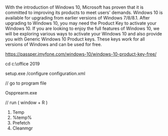 With the introduction of Windows 10, Microsoft has proven that it is committed to improving its products to meet users' demands.
Windows 10 is available for upgrading from earlier versions of Windows 7/8/8.1. After upgrading to Windows 10, you may need the Product Key to activate your Windows 10.
If you are looking to enjoy the full features of Windows 10, we will be exploring various ways to activate your Windows 10 and also provide you with Generic Windows 10 Product keys.
These keys work for all versions of Windows and can be used for free.


https://passper.imyfone.com/windows-10/windows-10-product-key-free/



cd c:\office 2019

setup.exe /configure configuration.xml

// go to program file 

Ospprearm.exe

// run ( window + R )
1. Temp
2. %temp%
3. Prefetch
4. Cleanmgr
   
